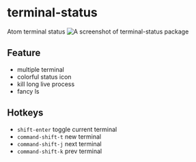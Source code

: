 terminal-status
===============

Atom terminal status
![A screenshot of terminal-status package](http://guileen.github.io/img/terminal-status/screenshot-1.1.0.gif)

## Feature

* multiple terminal
* colorful status icon
* kill long live process
* fancy ls

## Hotkeys

* `shift-enter` toggle current terminal
* `command-shift-t` new terminal
* `command-shift-j` next terminal
* `command-shift-k` prev terminal
